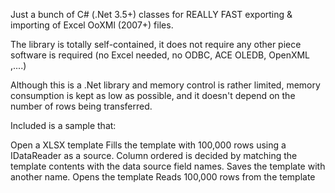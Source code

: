 

Just a bunch of C# (.Net 3.5+) classes for REALLY FAST exporting & importing of Excel OoXMl (2007+) files.

The library is totally self-contained, it does not require any other piece software is required (no Excel needed, no ODBC, ACE OLEDB, OpenXML ,....)

Although this is a .Net library and memory control is rather limited, memory consumption is kept as low as possible, and it doesn't depend on the number of rows being transferred.

Included is a sample that:

Open a XLSX template
Fills the template with 100,000 rows using a IDataReader as a source. Column ordered is decided by matching the template contents with the data source field names.
Saves the template with another name.
Opens the template
Reads 100,000 rows from the template
